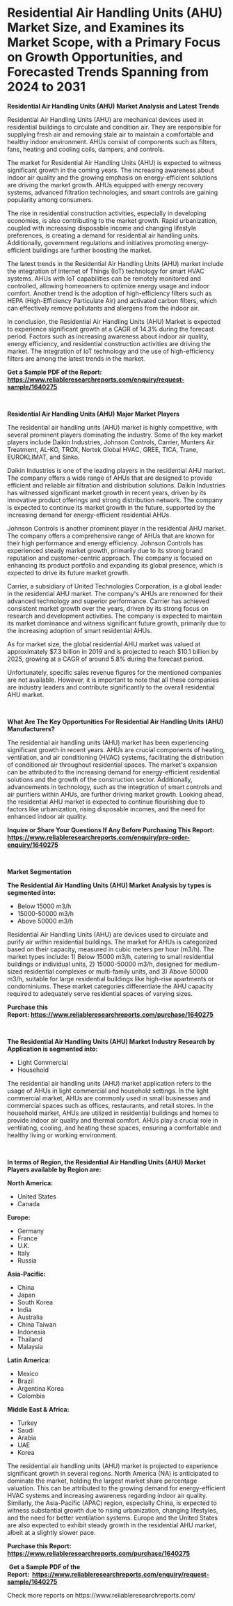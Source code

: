 <p><h1>Residential Air Handling Units (AHU) Market Size, and Examines its Market Scope, with a Primary Focus on Growth Opportunities, and Forecasted Trends Spanning from 2024 to 2031</h1></p><p><strong>Residential Air Handling Units (AHU) Market Analysis and Latest Trends</strong></p>
<p><p>Residential Air Handling Units (AHU) are mechanical devices used in residential buildings to circulate and condition air. They are responsible for supplying fresh air and removing stale air to maintain a comfortable and healthy indoor environment. AHUs consist of components such as filters, fans, heating and cooling coils, dampers, and controls.</p><p>The market for Residential Air Handling Units (AHU) is expected to witness significant growth in the coming years. The increasing awareness about indoor air quality and the growing emphasis on energy-efficient solutions are driving the market growth. AHUs equipped with energy recovery systems, advanced filtration technologies, and smart controls are gaining popularity among consumers.</p><p>The rise in residential construction activities, especially in developing economies, is also contributing to the market growth. Rapid urbanization, coupled with increasing disposable income and changing lifestyle preferences, is creating a demand for residential air handling units. Additionally, government regulations and initiatives promoting energy-efficient buildings are further boosting the market.</p><p>The latest trends in the Residential Air Handling Units (AHU) market include the integration of Internet of Things (IoT) technology for smart HVAC systems. AHUs with IoT capabilities can be remotely monitored and controlled, allowing homeowners to optimize energy usage and indoor comfort. Another trend is the adoption of high-efficiency filters such as HEPA (High-Efficiency Particulate Air) and activated carbon filters, which can effectively remove pollutants and allergens from the indoor air.</p><p>In conclusion, the Residential Air Handling Units (AHU) Market is expected to experience significant growth at a CAGR of 14.3% during the forecast period. Factors such as increasing awareness about indoor air quality, energy efficiency, and residential construction activities are driving the market. The integration of IoT technology and the use of high-efficiency filters are among the latest trends in the market.</p></p>
<p><strong>Get a Sample PDF of the Report:&nbsp; <a href="https://www.reliableresearchreports.com/enquiry/request-sample/1640275">https://www.reliableresearchreports.com/enquiry/request-sample/1640275</a></strong></p>
<p>&nbsp;</p>
<p><strong>Residential Air Handling Units (AHU) Major Market Players</strong></p>
<p><p>The residential air handling units (AHU) market is highly competitive, with several prominent players dominating the industry. Some of the key market players include Daikin Industries, Johnson Controls, Carrier, Munters Air Treatment, AL-KO, TROX, Nortek Global HVAC, GREE, TICA, Trane, EUROKLIMAT, and Sinko.</p><p>Daikin Industries is one of the leading players in the residential AHU market. The company offers a wide range of AHUs that are designed to provide efficient and reliable air filtration and distribution solutions. Daikin Industries has witnessed significant market growth in recent years, driven by its innovative product offerings and strong distribution network. The company is expected to continue its market growth in the future, supported by the increasing demand for energy-efficient residential AHUs.</p><p>Johnson Controls is another prominent player in the residential AHU market. The company offers a comprehensive range of AHUs that are known for their high performance and energy efficiency. Johnson Controls has experienced steady market growth, primarily due to its strong brand reputation and customer-centric approach. The company is focused on enhancing its product portfolio and expanding its global presence, which is expected to drive its future market growth.</p><p>Carrier, a subsidiary of United Technologies Corporation, is a global leader in the residential AHU market. The company's AHUs are renowned for their advanced technology and superior performance. Carrier has achieved consistent market growth over the years, driven by its strong focus on research and development activities. The company is expected to maintain its market dominance and witness significant future growth, primarily due to the increasing adoption of smart residential AHUs.</p><p>As for market size, the global residential AHU market was valued at approximately $7.3 billion in 2019 and is projected to reach $10.1 billion by 2025, growing at a CAGR of around 5.8% during the forecast period.</p><p>Unfortunately, specific sales revenue figures for the mentioned companies are not available. However, it is important to note that all these companies are industry leaders and contribute significantly to the overall residential AHU market.</p></p>
<p>&nbsp;</p>
<p><strong>What Are The Key Opportunities For Residential Air Handling Units (AHU) Manufacturers?</strong></p>
<p><p>The residential air handling units (AHU) market has been experiencing significant growth in recent years. AHUs are crucial components of heating, ventilation, and air conditioning (HVAC) systems, facilitating the distribution of conditioned air throughout residential spaces. The market's expansion can be attributed to the increasing demand for energy-efficient residential solutions and the growth of the construction sector. Additionally, advancements in technology, such as the integration of smart controls and air purifiers within AHUs, are further driving market growth. Looking ahead, the residential AHU market is expected to continue flourishing due to factors like urbanization, rising disposable incomes, and the need for enhanced indoor air quality.</p></p>
<p><strong>Inquire or Share Your Questions If Any Before Purchasing This Report: <a href="https://www.reliableresearchreports.com/enquiry/pre-order-enquiry/1640275">https://www.reliableresearchreports.com/enquiry/pre-order-enquiry/1640275</a></strong></p>
<p>&nbsp;</p>
<p><strong>Market Segmentation</strong></p>
<p><strong>The Residential Air Handling Units (AHU) Market Analysis by types is segmented into:</strong></p>
<p><ul><li>Below 15000 m3/h</li><li>15000-50000 m3/h</li><li>Above 50000 m3/h</li></ul></p>
<p><p>Residential Air Handling Units (AHU) are devices used to circulate and purify air within residential buildings. The market for AHUs is categorized based on their capacity, measured in cubic meters per hour (m3/h). The market types include: 1) Below 15000 m3/h, catering to small residential buildings or individual units, 2) 15000-50000 m3/h, designed for medium-sized residential complexes or multi-family units, and 3) Above 50000 m3/h, suitable for large residential buildings like high-rise apartments or condominiums. These market categories differentiate the AHU capacity required to adequately serve residential spaces of varying sizes.</p></p>
<p><strong>Purchase this Report:&nbsp;<a href="https://www.reliableresearchreports.com/purchase/1640275">https://www.reliableresearchreports.com/purchase/1640275</a></strong></p>
<p>&nbsp;</p>
<p><strong>The Residential Air Handling Units (AHU) Market Industry Research by Application is segmented into:</strong></p>
<p><ul><li>Light Commercial</li><li>Household</li></ul></p>
<p><p>The residential air handling units (AHU) market application refers to the usage of AHUs in light commercial and household settings. In the light commercial market, AHUs are commonly used in small businesses and commercial spaces such as offices, restaurants, and retail stores. In the household market, AHUs are utilized in residential buildings and homes to provide indoor air quality and thermal comfort. AHUs play a crucial role in ventilating, cooling, and heating these spaces, ensuring a comfortable and healthy living or working environment.</p></p>
<p>&nbsp;</p>
<p><strong>In terms of Region, the Residential Air Handling Units (AHU) Market Players available by Region are:</strong></p>
<p>
    <p> <strong> North America: </strong>
        <ul>
            <li>United States</li>
            <li>Canada</li>
        </ul>
        </p> 
    <p> <strong> Europe: </strong>
        <ul>
            <li>Germany</li>
            <li>France</li>
            <li>U.K.</li>
            <li>Italy</li>
            <li>Russia</li>
        </ul>
        </p> 
    <p> <strong> Asia-Pacific: </strong>
        <ul>
            <li>China</li>
            <li>Japan</li>
            <li>South Korea</li>
            <li>India</li>
            <li>Australia</li>
            <li>China Taiwan</li>
            <li>Indonesia</li>
            <li>Thailand</li>
            <li>Malaysia</li>
        </ul>
        </p> 
    <p> <strong> Latin America: </strong>
        <ul>
            <li>Mexico</li>
            <li>Brazil</li>
            <li>Argentina Korea</li>
            <li>Colombia</li>
        </ul>
        </p> 
    <p> <strong> Middle East & Africa: </strong>
        <ul>
            <li>Turkey</li>
            <li>Saudi</li>
            <li>Arabia</li>
            <li>UAE</li>
            <li>Korea</li>
        </ul>
    </p>
    </p>
<p><p>The residential air handling units (AHU) market is projected to experience significant growth in several regions. North America (NA) is anticipated to dominate the market, holding the largest market share percentage valuation. This can be attributed to the growing demand for energy-efficient HVAC systems and increasing awareness regarding indoor air quality. Similarly, the Asia-Pacific (APAC) region, especially China, is expected to witness substantial growth due to rising urbanization, changing lifestyles, and the need for better ventilation systems. Europe and the United States are also expected to exhibit steady growth in the residential AHU market, albeit at a slightly slower pace.</p></p>
<p><strong>Purchase this Report: <a href="https://www.reliableresearchreports.com/purchase/1640275">https://www.reliableresearchreports.com/purchase/1640275</a></strong></p>
<p>&nbsp;<strong>Get a Sample PDF of the Report:&nbsp;&nbsp;<a href="https://www.reliableresearchreports.com/enquiry/request-sample/1640275">https://www.reliableresearchreports.com/enquiry/request-sample/1640275</a></strong></p>
<p><strong></strong></p>
<p>Check more reports on https://www.reliableresearchreports.com/</p>